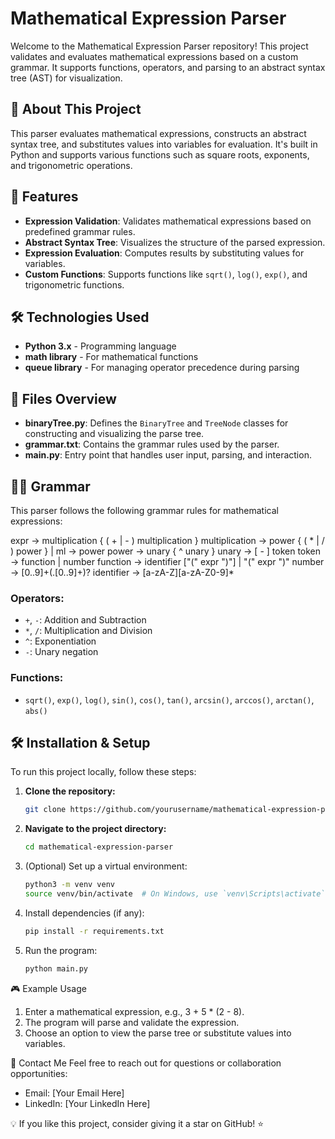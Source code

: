 # Mathematical Expression Parser

Welcome to the Mathematical Expression Parser repository! This project validates and evaluates mathematical expressions based on a custom grammar. It supports functions, operators, and parsing to an abstract syntax tree (AST) for visualization.

## 🚀 About This Project
This parser evaluates mathematical expressions, constructs an abstract syntax tree, and substitutes values into variables for evaluation. It's built in Python and supports various functions such as square roots, exponents, and trigonometric operations.

## 🎨 Features
- **Expression Validation**: Validates mathematical expressions based on predefined grammar rules.
- **Abstract Syntax Tree**: Visualizes the structure of the parsed expression.
- **Expression Evaluation**: Computes results by substituting values for variables.
- **Custom Functions**: Supports functions like `sqrt()`, `log()`, `exp()`, and trigonometric functions.

## 🛠️ Technologies Used
- **Python 3.x** - Programming language
- **math library** - For mathematical functions
- **queue library** - For managing operator precedence during parsing

## 📂 Files Overview
- **binaryTree.py**: Defines the `BinaryTree` and `TreeNode` classes for constructing and visualizing the parse tree.
- **grammar.txt**: Contains the grammar rules used by the parser.
- **main.py**: Entry point that handles user input, parsing, and interaction.

## 🧑‍💻 Grammar

This parser follows the following grammar rules for mathematical expressions:

expr -> multiplication { ( + | - ) multiplication } multiplication -> power { ( * | / ) power } | ml -> power power -> unary { ^ unary } unary -> [ - ] token token -> function | number function -> identifier ["(" expr ")"] | "(" expr ")" number -> [0..9]+(.[0..9]+)? identifier -> [a-zA-Z][a-zA-Z0-9]*


### Operators:
- `+`, `-`: Addition and Subtraction
- `*`, `/`: Multiplication and Division
- `^`: Exponentiation
- `-`: Unary negation

### Functions:
- `sqrt()`, `exp()`, `log()`, `sin()`, `cos()`, `tan()`, `arcsin()`, `arccos()`, `arctan()`, `abs()`

## 🛠️ Installation & Setup
To run this project locally, follow these steps:

1. **Clone the repository:**
   ```sh
   git clone https://github.com/yourusername/mathematical-expression-parser.git

2. **Navigate to the project directory:**
   ```sh
   cd mathematical-expression-parser
3. (Optional) Set up a virtual environment:
   ```sh
   python3 -m venv venv
   source venv/bin/activate  # On Windows, use `venv\Scripts\activate`
4. Install dependencies (if any):
   ```sh
   pip install -r requirements.txt
5. Run the program:
   ```sh
   python main.py

🎮 Example Usage
1. Enter a mathematical expression, e.g., 3 + 5 * (2 - 8).
2. The program will parse and validate the expression.
4. Choose an option to view the parse tree or substitute values into variables.


📩 Contact Me
Feel free to reach out for questions or collaboration opportunities:
* Email: [Your Email Here]
* LinkedIn: [Your LinkedIn Here]
  
💡 If you like this project, consider giving it a star on GitHub! ⭐
